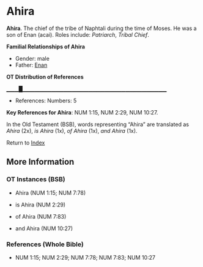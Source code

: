 # Ahira
**Ahira**. 
The chief of the tribe of Naphtali during the time of Moses. He was a son of Enan (acai). 
Roles include: 
_Patriarch_, _Tribal Chief_. 




**Familial Relationships of Ahira**


* Gender: male
* Father: [Enan](Enan.md)


**OT Distribution of References**

▁▁▁█▁▁▁▁▁▁▁▁▁▁▁▁▁▁▁▁▁▁▁▁▁▁▁▁▁▁▁▁▁▁▁▁▁▁▁
* References: Numbers: 5



**Key References for Ahira**: 
NUM 1:15, NUM 2:29, NUM 10:27. 


In the Old Testament (BSB), words representing “Ahira” are translated as 
*Ahira* (2x), *is Ahira* (1x), *of Ahira* (1x), *and Ahira* (1x). 




Return to [Index](00-Index.md)

## More Information

### OT Instances (BSB)

* Ahira (NUM 1:15; NUM 7:78)

* is Ahira (NUM 2:29)

* of Ahira (NUM 7:83)

* and Ahira (NUM 10:27)



### References (Whole Bible)

* NUM 1:15; NUM 2:29; NUM 7:78; NUM 7:83; NUM 10:27



